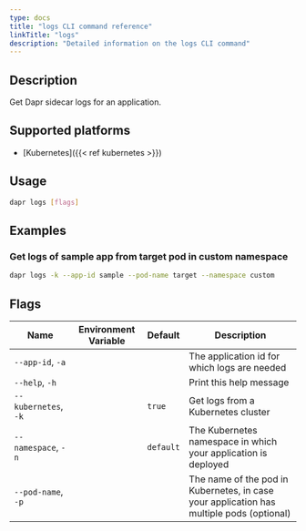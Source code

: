 ```yaml
---
type: docs
title: "logs CLI command reference"
linkTitle: "logs"
description: "Detailed information on the logs CLI command"
---
```


## Description

Get Dapr sidecar logs for an application.

## Supported platforms

- [Kubernetes]({{< ref kubernetes >}})

## Usage
```bash
dapr logs [flags]
```

## Examples

### Get logs of sample app from target pod in custom namespace
```bash
dapr logs -k --app-id sample --pod-name target --namespace custom
```

## Flags

| Name | Environment Variable | Default | Description
| --- | --- | --- | --- |
| `--app-id`, `-a` | | | The application id for which logs are needed |
| `--help`, `-h` | | | Print this help message |
| `--kubernetes`, `-k` | | `true` | Get logs from a Kubernetes cluster |
| `--namespace`, `-n` | | `default` | The Kubernetes namespace in which your application is deployed |
| `--pod-name`, `-p` | | | The name of the pod in Kubernetes, in case your application has multiple pods (optional) |
